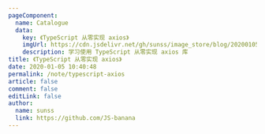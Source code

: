 ```yaml
---
pageComponent: 
  name: Catalogue
  data: 
    key: 《TypeScript 从零实现 axios》
    imgUrl: https://cdn.jsdelivr.net/gh/sunss/image_store/blog/20200105104632.png
    description: 学习使用 TypeScript 从零实现 axios 库
title: 《TypeScript 从零实现 axios》
date: 2020-01-05 10:40:48
permalink: /note/typescript-axios
article: false
comment: false
editLink: false
author: 
  name: sunss
  link: https://github.com/JS-banana
---
```

